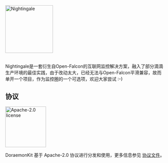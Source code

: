 <img src="https://s3-gzpu-inter.didistatic.com/n9e-pub/image/n9e-logo-bg-white.png" width="150" alt="Nightingale"/>
<br>
<br>

Nightingale是一套衍生自Open-Falcon的互联网监控解决方案，融入了部分滴滴生产环境的最佳实践，由于改动太大，已经无法与Open-Falcon平滑兼容，故而单开一个项目，作为监控圈的一个可选项，欢迎大家尝试 :-)

## 协议

<img alt="Apache-2.0 license" src="https://s3-gzpu-inter.didistatic.com/n9e-pub/image/apache.jpeg" width="128">

DoraemonKit 基于 Apache-2.0 协议进行分发和使用，更多信息参见 [协议文件](License)。

